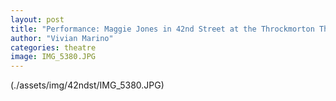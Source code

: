 ```yaml
---
layout: post
title: "Performance: Maggie Jones in 42nd Street at the Throckmorton Theatre"
author: "Vivian Marino"
categories: theatre
image: IMG_5380.JPG
---
```


(./assets/img/42ndst/IMG_5380.JPG)
